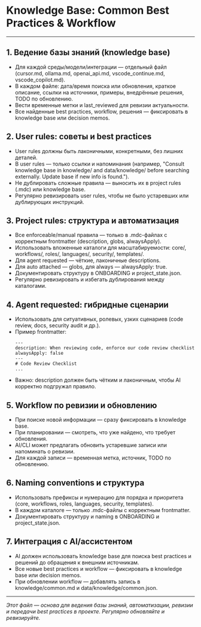 # Knowledge Base: Common Best Practices & Workflow

---

## 1. Ведение базы знаний (knowledge base)
- Для каждой среды/модели/интеграции — отдельный файл (cursor.md, ollama.md, openai_api.md, vscode_continue.md, vscode_copilot.md).
- В каждом файле: дата/время поиска или обновления, краткое описание, ссылки на источники, примеры, внедрённые решения, TODO по обновлению.
- Вести временные метки и last_reviewed для ревизии актуальности.
- Все найденные best practices, workflow, решения — фиксировать в knowledge base или decision memos.

## 2. User rules: советы и best practices
- User rules должны быть лаконичными, конкретными, без лишних деталей.
- В user rules — только ссылки и напоминания (например, "Consult knowledge base in knowledge/ and data/knowledge/ before searching externally. Update base if new info is found.").
- Не дублировать сложные правила — выносить их в project rules (.mdc) или knowledge base.
- Регулярно ревизировать user rules, чтобы не было устаревших или дублирующих инструкций.

## 3. Project rules: структура и автоматизация
- Все enforceable/manual правила — только в .mdc-файлах с корректным frontmatter (description, globs, alwaysApply).
- Использовать вложенные каталоги для масштабируемости: core/, workflows/, roles/, languages/, security/, templates/.
- Для agent requested — чёткие, лаконичные descriptions.
- Для auto attached — globs, для always — alwaysApply: true.
- Документировать структуру в ONBOARDING и project_state.json.
- Регулярно ревизировать и избегать дублирования между каталогами.

## 4. Agent requested: гибридные сценарии
- Использовать для ситуативных, ролевых, узких сценариев (code review, docs, security audit и др.).
- Пример frontmatter:
  ```
  ---
  description: When reviewing code, enforce our code review checklist
  alwaysApply: false
  ---
  # Code Review Checklist
  ...
  ```
- Важно: description должен быть чётким и лаконичным, чтобы AI корректно подгружал правило.

## 5. Workflow по ревизии и обновлению
- При поиске новой информации — сразу фиксировать в knowledge base.
- При планировании — смотреть, что уже найдено, что требует обновления.
- AI/CLI может предлагать обновить устаревшие записи или напоминать о ревизии.
- Для каждой записи — временная метка, источник, TODO по обновлению.

## 6. Naming conventions и структура
- Использовать префиксы и нумерацию для порядка и приоритета (core, workflows, roles, languages, security, templates).
- В каждом каталоге — только .mdc-файлы с корректным frontmatter.
- Документировать структуру и naming в ONBOARDING и project_state.json.

## 7. Интеграция с AI/ассистентом
- AI должен использовать knowledge base для поиска best practices и решений до обращения к внешним источникам.
- Все новые best practices и workflow — фиксировать в knowledge base или decision memos.
- При обновлении workflow — добавлять запись в knowledge/common.md и data/knowledge/common.json.

---

_Этот файл — основа для ведения базы знаний, автоматизации, ревизии и передачи best practices в проекте. Регулярно обновляйте и ревизируйте._ 